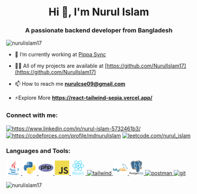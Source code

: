 <h1 align="center">Hi 👋, I'm Nurul Islam</h1>
<h3 align="center">A passionate backend developer from Bangladesh</h3>

<p align="left"> <img src="https://komarev.com/ghpvc/?username=nurulislam17&label=Profile%20views&color=0e75b6&style=flat" alt="nurulislam17" /> </p>

- 🔭 I’m currently working at [Pippa Sync](https://ecomclips.com/)

- 👨‍💻 All of my projects are available at [https://github.com/NurulIslam17](https://github.com/NurulIslam17)

- 📫 How to reach me **nurulcse09@gmail.com**

- ⚡Explore More **https://react-tailwind-sepia.vercel.app/**

<h3 align="left">Connect with me:</h3>
<p align="left">
<a href="https://linkedin.com/in/https://www.linkedin.com/in/nurul-islam-5732461b3/" target="blank"><img align="center" src="https://raw.githubusercontent.com/rahuldkjain/github-profile-readme-generator/master/src/images/icons/Social/linked-in-alt.svg" alt="https://www.linkedin.com/in/nurul-islam-5732461b3/" height="30" width="40" /></a>
<a href="https://codeforces.com/profile/https://codeforces.com/profile/mdnurulislam" target="blank"><img align="center" src="https://raw.githubusercontent.com/rahuldkjain/github-profile-readme-generator/master/src/images/icons/Social/codeforces.svg" alt="https://codeforces.com/profile/mdnurulislam" height="30" width="40" /></a>
<a href="https://www.leetcode.com/leetcode.com/nurul_islam" target="blank"><img align="center" src="https://raw.githubusercontent.com/rahuldkjain/github-profile-readme-generator/master/src/images/icons/Social/leet-code.svg" alt="leetcode.com/nurul_islam" height="30" width="40" /></a>
</p>

<h3 align="left">Languages and Tools:</h3>
<p align="left">

  <a href="https://www.java.com" target="_blank" rel="noreferrer">
    <img
      src="https://raw.githubusercontent.com/devicons/devicon/master/icons/java/java-original.svg"
      alt="java"
      width="40"
      height="40"
    />
  </a>
  <a href="https://www.python.org" target="_blank" rel="noreferrer">
   <img
     src="https://raw.githubusercontent.com/devicons/devicon/master/icons/python/python-original.svg"
     alt="python"
     width="40"
     height="40"
   />
 </a>
 <a href="https://www.php.net" target="_blank" rel="noreferrer">
   <img
     src="https://raw.githubusercontent.com/devicons/devicon/master/icons/php/php-original.svg"
     alt="php"
     width="40"
     height="40"
   />
 </a>
  <a
    href="https://developer.mozilla.org/en-US/docs/Web/JavaScript"
    target="_blank"
    rel="noreferrer"
  >
    <img
      src="https://raw.githubusercontent.com/devicons/devicon/master/icons/javascript/javascript-original.svg"
      alt="javascript"
      width="40"
      height="40"
    />
  </a>

  <a href="https://reactjs.org/" target="_blank" rel="noreferrer">
   <img
     src="https://raw.githubusercontent.com/devicons/devicon/master/icons/react/react-original-wordmark.svg"
     alt="react"
     width="40"
     height="40"
   />
 </a>
 <a href="https://tailwindcss.com/" target="_blank" rel="noreferrer">
   <img
     src="https://www.vectorlogo.zone/logos/tailwindcss/tailwindcss-icon.svg"
     alt="tailwind"
     width="40"
     height="40"
   />
 </a>
  <a href="https://www.mysql.com/" target="_blank" rel="noreferrer">
    <img
      src="https://raw.githubusercontent.com/devicons/devicon/master/icons/mysql/mysql-original-wordmark.svg"
      alt="mysql"
      width="40"
      height="40"
    />
  </a>

  <a href="https://www.postgresql.org" target="_blank" rel="noreferrer">
    <img
      src="https://raw.githubusercontent.com/devicons/devicon/master/icons/postgresql/postgresql-original-wordmark.svg"
      alt="postgresql"
      width="40"
      height="40"
    />
  </a>
  <a href="https://postman.com" target="_blank" rel="noreferrer">
    <img
      src="https://www.vectorlogo.zone/logos/getpostman/getpostman-icon.svg"
      alt="postman"
      width="40"
      height="40"
    />
  </a>


  <a href="https://git-scm.com/" target="_blank" rel="noreferrer">
   <img
     src="https://www.vectorlogo.zone/logos/git-scm/git-scm-icon.svg"
     alt="git"
     width="40"
     height="40"
   />
 </a>
</p>

<p><img align="center" src="https://github-readme-streak-stats.herokuapp.com/?user=nurulislam17&" alt="nurulislam17" /></p>
